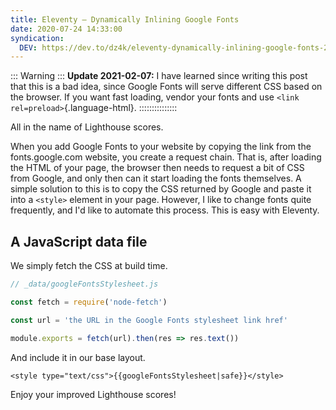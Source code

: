 ```yaml
---
title: Eleventy — Dynamically Inlining Google Fonts
date: 2020-07-24 14:33:00
syndication:
  DEV: https://dev.to/dz4k/eleventy-dynamically-inlining-google-fonts-2geg
---
```


::: Warning :::
**Update <time>2021-02-07</time>:** I have learned since writing this post that this is a bad idea, since Google Fonts will serve different CSS based on the browser. If you want fast loading, vendor your fonts and use `<link rel=preload>`{.language-html}.
:::::::::::::::

All in the name of Lighthouse scores.

When you add Google Fonts to your website by copying the link from the fonts.google.com website, you create a request chain. That is, after loading the HTML of your page, the browser then needs to request a bit of CSS from Google, and only then can it start loading the fonts themselves. A simple solution to this is to copy the CSS returned by Google and paste it into a `<style>` element in your page. However, I like to change fonts quite frequently, and I'd like to automate this process. This is easy with Eleventy.

## A JavaScript data file

We simply fetch the CSS at build time.

~~~js
// _data/googleFontsStylesheet.js

const fetch = require('node-fetch')

const url = 'the URL in the Google Fonts stylesheet link href'

module.exports = fetch(url).then(res => res.text())
~~~

And include it in our base layout.

~~~liquid
<style type="text/css">{{googleFontsStylesheet|safe}}</style>
~~~

Enjoy your improved Lighthouse scores!
